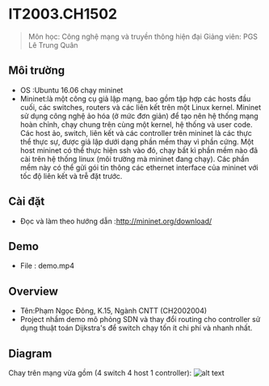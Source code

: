 # IT2003.CH1502	

> Môn học:  Công nghệ mạng và truyền thông hiện đại	
> Giảng viên: PGS Lê Trung Quân	

## Môi trường
* OS :Ubuntu 16.06 chạy mininet
* Mininet:là một công cụ giả lập mạng, bao gồm tập hợp các hosts đầu cuối, các switches, routers và các liên kết trên một Linux kernel. Mininet sử dụng công nghệ ảo hóa (ở mức đơn giản) để tạo nên hệ thống mạng hoàn chỉnh, chạy chung trên cùng một kernel, hệ thống và user code.
Các host ảo, switch, liên kết và các controller trên mininet là các thực thể thực sự, được giả lập dưới dạng phần mềm thay vì phần cứng. Một host mininet có thể thực hiện ssh vào đó, chạy bất kì phần mềm nào đã cài trên hệ thống linux (môi trường mà mininet đang chạy). Các phần mềm này có thể gửi gói tin thông các ethernet interface của mininet với tốc độ liên kết và trễ đặt trước.

## Cài đặt 
* Đọc và làm theo hướng dẫn :http://mininet.org/download/ 

## Demo 
* File : demo.mp4

## Overview
* Tên:Phạm Ngọc Đông, K.15, Ngành CNTT (CH2002004)
* Project nhầm demo mô phỏng SDN và thay đổi routing cho controller sử dụng thuật toán Dijkstra's để switch chạy tốn ít chi phí và nhanh nhất.
## Diagram

Chay trên mạng vừa gồm (4 switch 4 host 1 controller):
![alt text](https://github.com/thienma1258/[reponame]/blob/IT2003.CH1502/present-diagram.png?raw=true)


